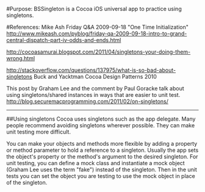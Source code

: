 #Purpose:
BSSingleton is a Cocoa iOS universal app to practice using singletons.

#References:
Mike Ash Friday Q&A 2009-09-18 "One Time Initialization"
<http://www.mikeash.com/pyblog/friday-qa-2009-09-18-intro-to-grand-central-dispatch-part-iv-odds-and-ends.html>

<http://cocoasamurai.blogspot.com/2011/04/singletons-your-doing-them-wrong.html>

<http://stackoverflow.com/questions/137975/what-is-so-bad-about-singletons>
Buck and Yacktman Cocoa Design Patterns 2010

This post by Graham Lee and the comment by Paul Goracke talk about using singletons/shared instances in ways that are easier to unit test.
<http://blog.securemacprogramming.com/2011/02/on-singletons/>

---
##Using singletons
Cocoa uses singletons such as the app delegate.
Many people recommend avoiding singletons wherever possible.
They can make unit testing more difficult.

You can make your objects and methods more flexible by adding a property or method parameter to hold a reference to a singleton. 
Usually the app sets the object's property or the method's argument to the desired singleton.
For unit testing, you can define a mock class and instantiate a mock object (Graham Lee uses the term "fake") instead of the singleton. 
Then in the unit tests you can set the object you are testing to use the mock object in place of the singleton.
